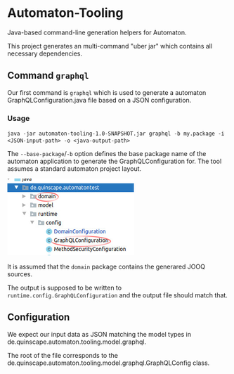 # Automaton-Tooling

Java-based command-line generation helpers for Automaton.

This project generates an multi-command "uber jar" which contains all necessary dependencies.

## Command `graphql`  

Our first command is `graphql` which is used to generate a automaton GraphQLConfiguration.java file based on a JSON 
configuration.

### Usage

```shell script 
java -jar automaton-tooling-1.0-SNAPSHOT.jar graphql -b my.package -i <JSON-input-path> -o <java-output-path>
```

The `--base-package`/`-b` option defines the base package name of the automaton application to generate the 
GraphQLConfiguration for. The tool assumes a standard automaton project layout.


![Automaton Standard Directory Layout](./standard-layout.jpg)

It is assumed that the `domain` package contains the generared JOOQ sources.

The output is supposed to be written to `runtime.config.GraphQLConfiguration` and the output file should match that.
 

## Configuration

We expect our input data as JSON matching the model types in de.quinscape.automaton.tooling.model.graphql.

The root of the file corresponds to the de.quinscape.automaton.tooling.model.graphql.GraphQLConfig class. 
